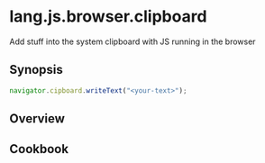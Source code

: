 # lang.js.browser.clipboard

Add stuff into the system clipboard with JS running in the browser

## Synopsis

```js
navigator.cipboard.writeText("<your-text>");
```

## Overview

## Cookbook
